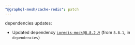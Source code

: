 ```yaml
---
"@graphql-mesh/cache-redis": patch
---
```

dependencies updates:
  - Updated dependency [`ioredis-mock@8.8.2` ↗︎](https://www.npmjs.com/package/ioredis-mock/v/8.8.2) (from `8.8.1`, in `dependencies`)
